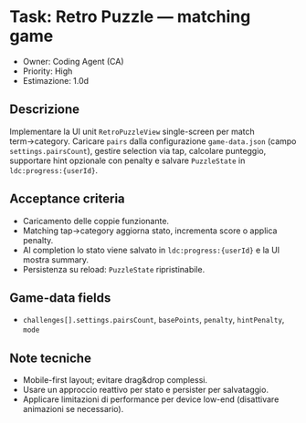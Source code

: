 # Task: Retro Puzzle — matching game

- Owner: Coding Agent (CA)
- Priority: High
- Estimazione: 1.0d

## Descrizione

Implementare la UI unit `RetroPuzzleView` single-screen per match term→category. Caricare `pairs` dalla configurazione `game-data.json` (campo `settings.pairsCount`), gestire selection via tap, calcolare punteggio, supportare hint opzionale con penalty e salvare `PuzzleState` in `ldc:progress:{userId}`.

## Acceptance criteria

- Caricamento delle coppie funzionante.
- Matching tap→category aggiorna stato, incrementa score o applica penalty.
- Al completion lo stato viene salvato in `ldc:progress:{userId}` e la UI mostra summary.
- Persistenza su reload: `PuzzleState` ripristinabile.

## Game-data fields

- `challenges[].settings.pairsCount`, `basePoints`, `penalty`, `hintPenalty`, `mode`

## Note tecniche

- Mobile-first layout; evitare drag&drop complessi.
- Usare un approccio reattivo per stato e persister per salvataggio.
- Applicare limitazioni di performance per device low-end (disattivare animazioni se necessario).
